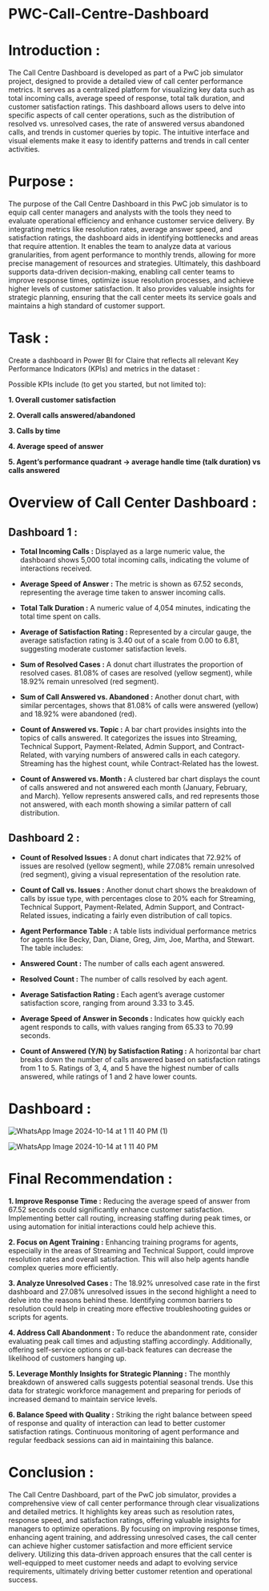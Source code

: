 # PWC-Call-Centre-Dashboard

# **Introduction :**

The Call Centre Dashboard is developed as part of a PwC job simulator project, designed to provide a detailed view of call center performance metrics. It serves as a centralized platform for visualizing key data such as total incoming calls, average speed of response, total talk duration, and customer satisfaction ratings. This dashboard allows users to delve into specific aspects of call center operations, such as the distribution of resolved vs. unresolved cases, the rate of answered versus abandoned calls, and trends in customer queries by topic. The intuitive interface and visual elements make it easy to identify patterns and trends in call center activities.

# **Purpose :**

The purpose of the Call Centre Dashboard in this PwC job simulator is to equip call center managers and analysts with the tools they need to evaluate operational efficiency and enhance customer service delivery. By integrating metrics like resolution rates, average answer speed, and satisfaction ratings, the dashboard aids in identifying bottlenecks and areas that require attention. It enables the team to analyze data at various granularities, from agent performance to monthly trends, allowing for more precise management of resources and strategies. Ultimately, this dashboard supports data-driven decision-making, enabling call center teams to improve response times, optimize issue resolution processes, and achieve higher levels of customer satisfaction. It also provides valuable insights for strategic planning, ensuring that the call center meets its service goals and maintains a high standard of customer support.


# **Task :**
Create a dashboard in Power BI for Claire that reflects all relevant Key Performance Indicators (KPIs) and metrics in the dataset :

Possible KPIs include (to get you started, but not limited to):

**1. Overall customer satisfaction**

**2. Overall calls answered/abandoned**

**3. Calls by time**

**4. Average speed of answer**
   
**5. Agent’s performance quadrant -> average handle time (talk duration) vs calls answered**

# **Overview of Call Center Dashboard :** 

## **Dashboard 1 :**

- **Total Incoming Calls :** Displayed as a large numeric value, the dashboard shows 5,000 total incoming calls, indicating the volume of interactions received.

- **Average Speed of Answer :** The metric is shown as 67.52 seconds, representing the average time taken to answer incoming calls.

- **Total Talk Duration :** A numeric value of 4,054 minutes, indicating the total time spent on calls.

- **Average of Satisfaction Rating :** Represented by a circular gauge, the average satisfaction rating is 3.40 out of a scale from 0.00 to 6.81, suggesting moderate customer satisfaction levels.

- **Sum of Resolved Cases :** A donut chart illustrates the proportion of resolved cases. 81.08% of cases are resolved (yellow segment), while 18.92% remain unresolved (red segment).

- **Sum of Call Answered vs. Abandoned :** Another donut chart, with similar percentages, shows that 81.08% of calls were answered (yellow) and 18.92% were abandoned (red).

- **Count of Answered vs. Topic :** A bar chart provides insights into the topics of calls answered. It categorizes the issues into Streaming, Technical Support, Payment-Related, Admin Support, and Contract-Related, with varying numbers of answered calls in each category. Streaming has the highest count, while Contract-Related has the lowest.

- **Count of Answered vs. Month :** A clustered bar chart displays the count of calls answered and not answered each month (January, February, and March). Yellow represents answered calls, and red represents those not answered, with each month showing a similar pattern of call distribution.


## **Dashboard 2 :**

- **Count of Resolved Issues :** A donut chart indicates that 72.92% of issues are resolved (yellow segment), while 27.08% remain unresolved (red segment), giving a visual representation of the resolution rate.

- **Count of Call vs. Issues :** Another donut chart shows the breakdown of calls by issue type, with percentages close to 20% each for Streaming, Technical Support, Payment-Related, Admin Support, and Contract-Related issues, indicating a fairly even distribution of call topics.

- **Agent Performance Table :** A table lists individual performance metrics for agents like Becky, Dan, Diane, Greg, Jim, Joe, Martha, and Stewart. The table includes:

- **Answered Count :** The number of calls each agent answered.

- **Resolved Count :** The number of calls resolved by each agent.

- **Average Satisfaction Rating :** Each agent’s average customer satisfaction score, ranging from around 3.33 to 3.45.

- **Average Speed of Answer in Seconds :** Indicates how quickly each agent responds to calls, with values ranging from 65.33 to 70.99 seconds.

- **Count of Answered (Y/N) by Satisfaction Rating :** A horizontal bar chart breaks down the number of calls answered based on satisfaction ratings from 1 to 5. Ratings of 3, 4, and 5 have the highest number of calls answered, while ratings of 1 and 2 have lower counts.


# **Dashboard :**

![WhatsApp Image 2024-10-14 at 1 11 40 PM (1)](https://github.com/user-attachments/assets/68667997-561c-4507-af03-69ef56d83bc0)


![WhatsApp Image 2024-10-14 at 1 11 40 PM](https://github.com/user-attachments/assets/22900b45-b2ca-475c-9471-a70c27870c41)



# **Final Recommendation :**


**1. Improve Response Time :** Reducing the average speed of answer from 67.52 seconds could significantly enhance customer satisfaction. Implementing better call routing, increasing staffing during peak times, or using automation for initial interactions could help achieve this.

**2. Focus on Agent Training :** Enhancing training programs for agents, especially in the areas of Streaming and Technical Support, could improve resolution rates and overall satisfaction. This will also help agents handle complex queries more efficiently.

**3. Analyze Unresolved Cases :** The 18.92% unresolved case rate in the first dashboard and 27.08% unresolved issues in the second highlight a need to delve into the reasons behind these. Identifying common barriers to resolution could help in creating more effective troubleshooting guides or scripts for agents.

**4. Address Call Abandonment :** To reduce the abandonment rate, consider evaluating peak call times and adjusting staffing accordingly. Additionally, offering self-service options or call-back features can decrease the likelihood of customers hanging up.

**5. Leverage Monthly Insights for Strategic Planning :** The monthly breakdown of answered calls suggests potential seasonal trends. Use this data for strategic workforce management and preparing for periods of increased demand to maintain service levels.

**6. Balance Speed with Quality :** Striking the right balance between speed of response and quality of interaction can lead to better customer satisfaction ratings. Continuous monitoring of agent performance and regular feedback sessions can aid in maintaining this balance.




# **Conclusion :**

The Call Centre Dashboard, part of the PwC job simulator, provides a comprehensive view of call center performance through clear visualizations and detailed metrics. It highlights key areas such as resolution rates, response speed, and satisfaction ratings, offering valuable insights for managers to optimize operations. By focusing on improving response times, enhancing agent training, and addressing unresolved cases, the call center can achieve higher customer satisfaction and more efficient service delivery. Utilizing this data-driven approach ensures that the call center is well-equipped to meet customer needs and adapt to evolving service requirements, ultimately driving better customer retention and operational success.














